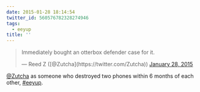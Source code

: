 ```yaml
---
date: 2015-01-28 18:14:54
twitter_id: 560576782328274946
tags:
  - eeyup
title: ''
---
```


<blockquote class="twitter-tweet"><p lang="en" dir="ltr">Immediately bought an otterbox defender case for it.</p>&mdash; Reed Z ([@Zutcha](https://twitter.com/Zutcha)) <a href="https://twitter.com/Zutcha/status/560556962274750465?ref_src=twsrc%5Etfw">January 28, 2015</a></blockquote>
<script async src="https://platform.twitter.com/widgets.js" charset="utf-8"></script>

[@Zutcha](https://twitter.com/Zutcha) as someone who destroyed two phones within 6 months of each other, [#eeyup](https://twitter.com/hashtag/eeyup).
